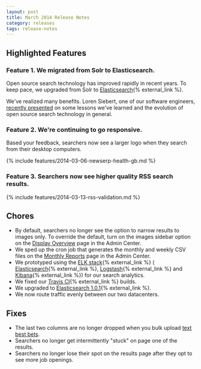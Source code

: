 ```yaml
---
layout: post
title: March 2014 Release Notes
category: releases
tags: release-notes
---
```


## Highlighted Features

### Feature 1. We migrated from Solr to Elasticsearch.

Open source search technology has improved rapidly in recent years. To keep pace, we upgraded from Solr to [Elasticsearch](http://www.elasticsearch.org/){% external_link %}.

We've realized many benefits. Loren Siebert, one of our software engineers, [recently presented](http://search.digitalgov.gov/blog/search-big-data.html) on some lessons we've learned and the evolution of open source search technology in general.

### Feature 2. We're continuing to go responsive.

Based your feedback, searchers now see a larger logo when they search from their desktop computers.

{% include features/2014-03-06-newserp-health-gb.md %}

### Feature 3. Searchers now see higher quality RSS search results.

{% include features/2014-03-13-rss-validation.md %}

## Chores

* By default, searchers no longer see the option to narrow results to images only.  To override the default, turn on the images sidebar option on the [Display Overview](/manual/display-overview.html) page in the Admin Center.
* We sped up the cron job that generates the monthly and weekly CSV files on the [Monthly Reports](/manual/monthly-reports.html) page in the Admin Center.
* We prototyped using the [ELK stack](http://www.elasticsearch.org/overview/){% external_link %} ( [Elasticsearch](http://www.elasticsearch.org/overview/elasticsearch){% external_link %}, [Logstash](http://www.elasticsearch.org/overview/logstash){% external_link %} and [Kibana](http://www.elasticsearch.org/overview/kibana){% external_link %}) for our search analytics.
* We fixed our [Travis CI](https://travis-ci.org/){% external_link %} builds.
* We upgraded to [Elasticsearch 1.0.1](http://www.elasticsearch.org/downloads/1-0-1/){% external_link %}.
* We now route traffic evenly between our two datacenters.

## Fixes

* The last two columns are no longer dropped when you bulk upload [text best bets](/manual/best-bets-text.html).
* Searchers no longer get intermittently "stuck" on page one of the results.
* Searchers no longer lose their spot on the results page after they opt to see more job openings.